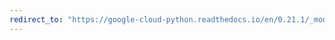 ```yaml
---
redirect_to: "https://google-cloud-python.readthedocs.io/en/0.21.1/_modules/google/cloud/bigtable/row_filters.html"
---
```

